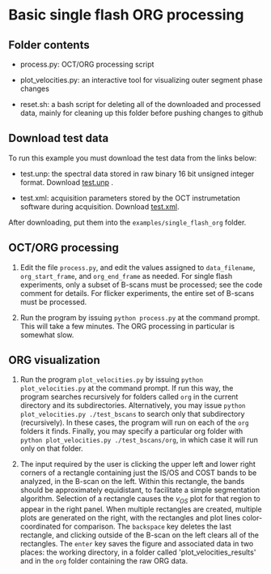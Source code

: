 # Basic single flash ORG processing

## Folder contents

* process.py: OCT/ORG processing script

* plot_velocities.py: an interactive tool for visualizing outer segment phase changes

* reset.sh: a bash script for deleting all of the downloaded and processed data, mainly for cleaning up this folder before pushing changes to github

## Download test data

To run this example you must download the test data from the links below:

* test.unp: the spectral data stored in raw binary 16 bit unsigned integer format. Download [test.unp](https://www.dropbox.com/s/pf6b951mlntqq9l/test.unp?dl=1)
.

* test.xml: acquisition parameters stored by the OCT instrumetation software during acquisition. Download [test.xml](https://www.dropbox.com/s/ux5qlinqq6y1zy4/test.xml?dl=1).

After downloading, put them into the `examples/single_flash_org` folder.


## OCT/ORG processing

1. Edit the file `process.py`, and edit the values assigned to `data_filename`, `org_start_frame`, and `org_end_frame` as needed. For single flash experiments, only a subset of B-scans must be processed; see the code comment for details. For flicker experiments, the entire set of B-scans must be processed.

2. Run the program by issuing `python process.py` at the command prompt. This will take a few minutes. The ORG processing in particular is somewhat slow.

## ORG visualization

1. Run the program `plot_velocities.py` by issuing `python plot_velocities.py` at the command prompt. If run this way, the program searches recursively for folders called `org` in the current directory and its subdirectories. Alternatively, you may issue `python plot_velocities.py ./test_bscans` to search only that subdirectory (recursively). In these cases, the program will run on each of the `org` folders it finds. Finally, you may specify a particular org folder with `python plot_velocities.py ./test_bscans/org`, in which case it will run only on that folder.

2. The input required by the user is clicking the upper left and lower right corners of a rectangle containing just the IS/OS and COST bands to be analyzed, in the B-scan on the left. Within this rectangle, the bands should be approximately equidistant, to facilitate a simple segmentation algorithm. Selection of a rectangle causes the $v_{OS}$ plot for that region to appear in the right panel. When multiple rectangles are created, multiple plots are generated on the right, with the rectangles and plot lines color-coordinated for comparison. The `backspace` key deletes the last rectangle, and clicking outside of the B-scan on the left clears all of the rectangles. The `enter` key saves the figure and associated data in two places: the working directory, in a folder called 'plot_velocities_results' and in the `org` folder containing the raw ORG data.
